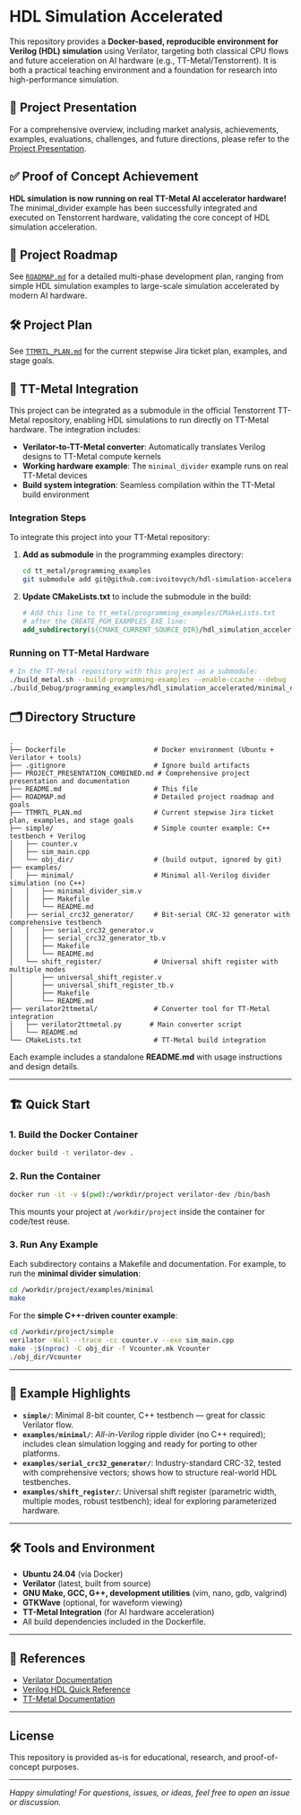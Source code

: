 # HDL Simulation Accelerated

This repository provides a **Docker-based, reproducible environment for Verilog (HDL) simulation** using Verilator, targeting both classical CPU flows and future acceleration on AI hardware (e.g., TT-Metal/Tenstorrent).
It is both a practical teaching environment and a foundation for research into high-performance simulation.

## 📑 **Project Presentation**

For a comprehensive overview, including market analysis, achievements, examples, evaluations, challenges, and future directions, please refer to the [Project Presentation](./PROJECT_PRESENTATION_COMBINED.md).

## ✅ **Proof of Concept Achievement**

**HDL simulation is now running on real TT-Metal AI accelerator hardware!** The minimal_divider example has been successfully integrated and executed on Tenstorrent hardware, validating the core concept of HDL simulation acceleration.

## 🚀 Project Roadmap

See [`ROADMAP.md`](./ROADMAP.md) for a detailed multi-phase development plan, ranging from simple HDL simulation examples to large-scale simulation accelerated by modern AI hardware.

## 🛠️ Project Plan

See [`TTMRTL_PLAN.md`](./TTMRTL_PLAN.md) for the current stepwise Jira ticket plan, examples, and stage goals.

## 🔗 TT-Metal Integration

This project can be integrated as a submodule in the official Tenstorrent TT-Metal repository, enabling HDL simulations to run directly on TT-Metal hardware. The integration includes:

- **Verilator-to-TT-Metal converter**: Automatically translates Verilog designs to TT-Metal compute kernels
- **Working hardware example**: The `minimal_divider` example runs on real TT-Metal devices
- **Build system integration**: Seamless compilation within the TT-Metal build environment

### Integration Steps

To integrate this project into your TT-Metal repository:

1. **Add as submodule** in the programming examples directory:
   ```bash
   cd tt_metal/programming_examples
   git submodule add git@github.com:ivoitovych/hdl-simulation-accelerated.git hdl_simulation_accelerated
   ```

2. **Update CMakeLists.txt** to include the submodule in the build:
   ```cmake
   # Add this line to tt_metal/programming_examples/CMakeLists.txt
   # after the CREATE_PGM_EXAMPLES_EXE line:
   add_subdirectory(${CMAKE_CURRENT_SOURCE_DIR}/hdl_simulation_accelerated)
   ```

### Running on TT-Metal Hardware

```bash
# In the TT-Metal repository with this project as a submodule:
./build_metal.sh --build-programming-examples --enable-ccache --debug
./build_Debug/programming_examples/hdl_simulation_accelerated/minimal_divider
```

## 🗂️ Directory Structure

```
.
├── Dockerfile                      # Docker environment (Ubuntu + Verilator + tools)
├── .gitignore                      # Ignore build artifacts
├── PROJECT_PRESENTATION_COMBINED.md # Comprehensive project presentation and documentation
├── README.md                       # This file
├── ROADMAP.md                      # Detailed project roadmap and goals
├── TTMRTL_PLAN.md                  # Current stepwise Jira ticket plan, examples, and stage goals
├── simple/                         # Simple counter example: C++ testbench + Verilog
│   ├── counter.v
│   ├── sim_main.cpp
│   └── obj_dir/                    # (build output, ignored by git)
├── examples/
│   ├── minimal/                    # Minimal all-Verilog divider simulation (no C++)
│   │   ├── minimal_divider_sim.v
│   │   ├── Makefile
│   │   └── README.md
│   ├── serial_crc32_generator/     # Bit-serial CRC-32 generator with comprehensive testbench
│   │   ├── serial_crc32_generator.v
│   │   ├── serial_crc32_generator_tb.v
│   │   ├── Makefile
│   │   └── README.md
│   └── shift_register/             # Universal shift register with multiple modes
│       ├── universal_shift_register.v
│       ├── universal_shift_register_tb.v
│       ├── Makefile
│       └── README.md
├── verilator2ttmetal/              # Converter tool for TT-Metal integration
│   ├── verilator2ttmetal.py       # Main converter script
│   └── README.md
└── CMakeLists.txt                  # TT-Metal build integration
```

Each example includes a standalone **README.md** with usage instructions and design details.

---

## 🏗️ Quick Start

### 1. **Build the Docker Container**

```sh
docker build -t verilator-dev .
```

### 2. **Run the Container**

```sh
docker run -it -v $(pwd):/workdir/project verilator-dev /bin/bash
```

This mounts your project at `/workdir/project` inside the container for code/test reuse.

### 3. **Run Any Example**

Each subdirectory contains a Makefile and documentation.
For example, to run the **minimal divider simulation**:

```sh
cd /workdir/project/examples/minimal
make
```

For the **simple C++-driven counter example**:

```sh
cd /workdir/project/simple
verilator -Wall --trace -cc counter.v --exe sim_main.cpp
make -j$(nproc) -C obj_dir -f Vcounter.mk Vcounter
./obj_dir/Vcounter
```

---

## 🔬 Example Highlights

* **`simple/`**: Minimal 8-bit counter, C++ testbench — great for classic Verilator flow.
* **`examples/minimal/`**: *All-in-Verilog* ripple divider (no C++ required); includes clean simulation logging and ready for porting to other platforms.
* **`examples/serial_crc32_generator/`**: Industry-standard CRC-32, tested with comprehensive vectors; shows how to structure real-world HDL testbenches.
* **`examples/shift_register/`**: Universal shift register (parametric width, multiple modes, robust testbench); ideal for exploring parameterized hardware.

---

## 🛠️ Tools and Environment

* **Ubuntu 24.04** (via Docker)
* **Verilator** (latest, built from source)
* **GNU Make, GCC, G++, development utilities** (vim, nano, gdb, valgrind)
* **GTKWave** (optional, for waveform viewing)
* **TT-Metal Integration** (for AI hardware acceleration)
* All build dependencies included in the Dockerfile.

---

## 📖 References

* [Verilator Documentation](https://verilator.org/guide/latest/)
* [Verilog HDL Quick Reference](https://www.ece.uvic.ca/~fayez/courses/ceng465/vlogref.pdf)
* [TT-Metal Documentation](https://docs.tenstorrent.com/)

---

## License

This repository is provided as-is for educational, research, and proof-of-concept purposes.

---

*Happy simulating! For questions, issues, or ideas, feel free to open an issue or discussion.*

